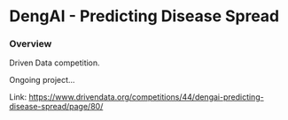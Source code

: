 # DengAI - Predicting Disease Spread

### Overview

Driven Data competition. 

Ongoing project...

Link: https://www.drivendata.org/competitions/44/dengai-predicting-disease-spread/page/80/